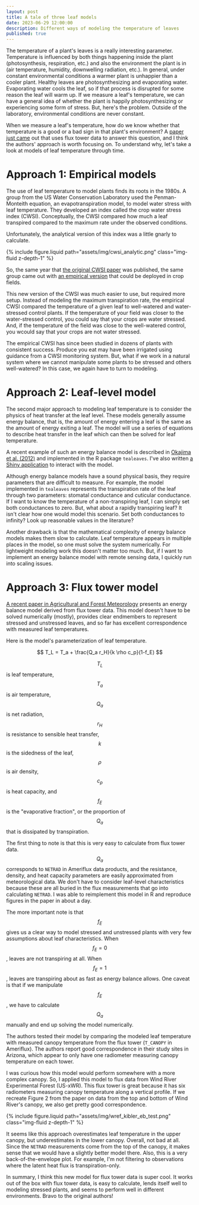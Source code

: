 ```yaml
---
layout: post
title: A tale of three leaf models
date: 2023-06-29 12:00:00
description: Different ways of modeling the temperature of leaves
published: true
---
```


The temperature of a plant's leaves is a really interesting parameter. Temperature is influenced by both things happening inside the plant (photosynthesis, respiration, etc.) and also the environment the plant is in (air temperature, humidity, downwelling radiation, etc.). In general, under constant environmental conditions a warmer plant is unhappier than a cooler plant. Healthy leaves are photosynthesizing and evaporating water. Evaporating water cools the leaf, so if that process is disrupted for some reason the leaf will warm up. If we measure a leaf's temperature, we can have a general idea of whether the plant is happily photosynthesizing or experiencing some form of stress. But, here's the problem. Outside of the laboratory, environmental conditions are never constant.

When we measure a leaf's temperature, how do we know whether that temperature is a good or a bad sign in that plant's environment? A [paper just came](https://www.sciencedirect.com/science/article/pii/S0168192323002514) out that uses flux tower data to answer this question, and I think the authors' approach is worth focusing on. To understand why, let's take a look at models of leaf temperature through time.

# Approach 1: Empirical models
The use of leaf temperature to model plants finds its roots in the 1980s. A group from the US Water Conservation Laboratory used the Penman-Monteith equation, an evapotranspiration model, to model water stress with leaf temperature. They developed an index called the crop water stress index (CWSI). Conceptually, the CWSI compared how much a leaf transpired compared to the maximum rate under the observed conditions.

Unfortunately, the analytical version of this index was a little gnarly to calculate.

{% include figure.liquid path="assets/img/cwsi_analytic.png" class="img-fluid z-depth-1" %}

So, the same year that [the original CWSI paper](https://onlinelibrary.wiley.com/doi/abs/10.1029/WR017i004p01133) was published, the same group came out with [an empirical version](https://www.sciencedirect.com/science/article/pii/0002157181900327) that could be deployed in crop fields. 

This new version of the CWSI was much easier to use, but required more setup. Instead of modeling the maximum transpiration rate, the empirical CWSI compared the temperature of a given leaf to well-watered and water-stressed control plants. If the temperature of your field was closer to the water-stressed control, you could say that your crops are water stressed. And, if the temperature of the field was close to the well-watered control, you wcould say that your crops are not water stressed.

The empirical CWSI has since been studied in dozens of plants with consistent success. Produce you eat may have been irrigated using guidance from a CWSI monitoring system. But, what if we work in a natural system where we cannot manipulate some plants to be stressed and others well-watered? In this case, we again have to turn to modeling.

# Approach 2: Leaf-level model

The second major approach to modeling leaf temperature is to consider the physics of heat transfer at the leaf level. These models generally assume energy balance, that is, the amount of energy entering a leaf is the same as the amount of energy exiting a leaf. The model will use a series of equations to describe heat transfer in the leaf which can then be solved for leaf temperature.

A recent example of such an energy balance model is described in [Okajima et al. (2012)](https://doi.org/10.1007/s11284-011-0905-5) and implemented in the R package `tealeaves`. I've also written [a Shiny application](http://ganzk.shinyapps.io/shiny_tealeaves) to interact with the model.

Although energy balance models have a sound physical basis, they require parameters that are difficult to measure. For example, the model implemented in `tealeaves` represents the transpiration rate of the leaf through two parameters: stomatal conductance and cuticular conductance. If I want to know the temperature of a non-transpiring leaf, I can simply set both conductances to zero. But, what about a rapidly transpiring leaf? It isn't clear how one would model this scenario. Set both conductances to infinity? Look up reasonable values in the literature?

Another drawback is that the mathematical complexity of energy balance models makes them slow to calculate. Leaf temperature appears in multiple places in the model, so one must solve the system numerically. For lightweight modeling work this doesn't matter too much. But, if I want to implement an energy balance model with remote sensing data, I quickly run into scaling issues.

# Approach 3: Flux tower model

[A recent paper in Agricultural and Forest Meteorology](https://www.sciencedirect.com/science/article/pii/S0168192323002514) presents an energy balance model derived from flux tower data. This model doesn't have to be solved numerically (mostly), provides clear endmembers to represent stressed and unstressed leaves, and so far has excellent correspondence with measured leaf temperatures.

Here is the model's parameterization of leaf temperature.

$$
T_L = T_a + \frac{Q_a r_H}{k \rho c_p}(1-f_E)
$$

$$T_L$$ is leaf temperature, $$T_a$$ is air temperature, $$Q_a$$ is net radiation, $$r_H$$ is resistance to sensible heat transfer, $$k$$ is the sidedness of the leaf, $$\rho$$ is air density, $$c_p$$ is heat capacity, and $$f_E$$ is the "evaporative fraction", or the proportion of $$Q_a$$ that is dissipated by transpiration.

The first thing to note is that this is very easy to calculate from flux tower data. $$Q_a$$ corresponds to `NETRAD` in Ameriflux data products, and the resistance, density, and heat capacity parameters are easily approximated from meteorological data. We don't have to consider leaf-level characteristics because these are all buried in the flux measurements that go into calculating `NETRAD`. I was able to reimplement this model in R and reproduce figures in the paper in about a day.

The more important note is that $$f_E$$ gives us a clear way to model stressed and unstressed plants with very few assumptions about leaf characteristics. When $$f_E = 0$$, leaves are not transpiring at all. When $$f_E = 1$$, leaves are transpiring about as fast as energy balance allows. One caveat is that if we manipulate $$f_E$$, we have to calculate $$Q_a$$ manually and end up solving the model numerically.

The authors tested their model by comparing the modeled leaf temperature with measured canopy temperature from the flux tower (`T_CANOPY` in Ameriflux). The authors report good correspondence in their study sites in Arizona, which appear to only have one radiometer measuring canopy temperature on each tower.

I was curious how this model would perform somewhere with a more complex canopy. So, I applied this model to flux data from Wind River Experimental Forest (US-xWR). This flux tower is great because it has six radiometers measuring canopy temperature along a vertical profile. If we recreate Figure 2 from the paper on data from the top and bottom of Wind River's canopy, we also get pretty good correspondence.

{% include figure.liquid path="assets/img/wref_kibler_eb_test.png" class="img-fluid z-depth-1" %}

It seems like this approach overestimates leaf temperature in the upper canopy, but underestimates in the lower canopy. Overall, not bad at all. Since the `NETRAD` measurements come from the top of the canopy, it makes sense that we would have a slightly better model there. Also, this is a very back-of-the-envelope plot. For example, I'm not filtering to observations where the latent heat flux is transpiration-only.

In summary, I think this new model for flux tower data is super cool. It works out of the box with flux tower data, is easy to calculate, lends itself well to modeling stressed plants, and seems to perform well in different environments. Bravo to the original authors!